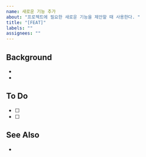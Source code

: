 ```yaml
---
name: 새로운 기능 추가
about: "프로젝트에 필요한 새로운 기능을 제안할 때 사용한다. "
title: "[FEAT]"
labels: ""
assignees: ""
---
```


## Background

-
-

## To Do

- [ ]
- [ ]

## See Also

-
